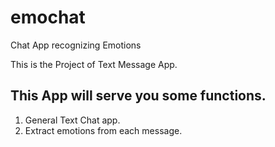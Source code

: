 # emochat
Chat App recognizing Emotions

This is the Project of Text Message App.

## This App will serve you some functions.
1. General Text Chat app.
2. Extract emotions from each message.
